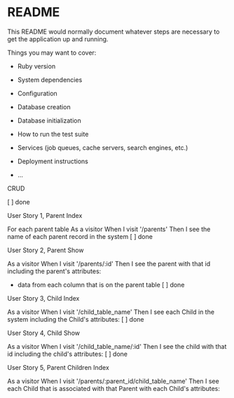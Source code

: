 # README

This README would normally document whatever steps are necessary to get the
application up and running.

Things you may want to cover:

* Ruby version

* System dependencies

* Configuration

* Database creation

* Database initialization

* How to run the test suite

* Services (job queues, cache servers, search engines, etc.)

* Deployment instructions

* ...

CRUD

[ ] done

User Story 1, Parent Index

For each parent table
As a visitor
When I visit '/parents'
Then I see the name of each parent record in the system
[ ] done

User Story 2, Parent Show

As a visitor
When I visit '/parents/:id'
Then I see the parent with that id including the parent's attributes:
- data from each column that is on the parent table
[ ] done

User Story 3, Child Index

As a visitor
When I visit '/child_table_name'
Then I see each Child in the system including the Child's attributes:
[ ] done

User Story 4, Child Show

As a visitor
When I visit '/child_table_name/:id'
Then I see the child with that id including the child's attributes:
[ ] done

User Story 5, Parent Children Index

As a visitor
When I visit '/parents/:parent_id/child_table_name'
Then I see each Child that is associated with that Parent with each Child's attributes:
